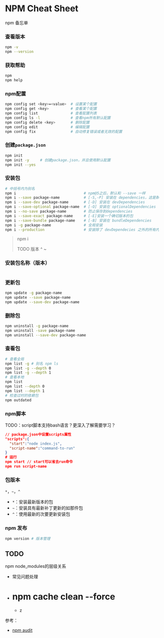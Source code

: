 # NPM Cheat Sheet

npm 备忘单

### 查看版本

```bash
npm -v
npm --version
```

### 获取帮助

```bash
npm
npm help
```

### npm配置

```bash
npm config set <key>=<value>  # 设置某个配置
npm config get <key>          # 查看某个配置
npm config list               # 查看配置列表
npm config ls -l              # 查看npm所有默认配置
npm config delete <key>       # 删除配置
npm config edit               # 编辑配置
npm config fix                # 自动修复错误或者无效的配置
```

### 创建`package.json`

```bash
npm init
npm init -y 	# 创建package.json，并且使用默认配置
npm init --yes
```

### 安装包

```bash
# 中括号内为别名
npm i                               # npm@5之后，默认和 --save 一样
npm i --save package-name           # [-S,-P] 安装在 dependencies，这是默认设置     
npm i --save-dev package-name       # [-D] 安装在 devDependencies
npm i --save-optional package-name  # [-O] 安装在 optionalDependencies
npm i --no-save package-name        # 防止保存到dependencies
npm i --save-exact package-name     # [-E]安装一个确切版本的包
npm i --save-bundle package-name    # [-B] 安装在 bundleDependencies
npm i -g package-name               # 全局安装
npm i --production                  # 安装除了 devDependecies 之外的所有内容
```

> npm i
>
> TODO 版本 ^ ~

### 安装包名称（版本）

```bash
```



### 更新包

```bash
npm update -g package-name
npm update --save package-name
npm update --save-dev package-name
```

### 删除包

```bash
npm uninstall -g package-name
npm uninstall -save package-name
npm uninstall --save-dev package-name
```

### 查看包

```bash
# 查看全局
npm list -g # 别名 npm ls
npm list -g --depth 0
npm list -g --depth 1
# 查看本地
npm list 
npm list --depth 0
npm list --depth 1
# 检查过时的依赖包
npm outdated
```

### npm脚本

TODO：script脚本支持bash语言？更深入了解需要学习？

```json
// package.json中设置scripts属性
"scripts":{
  "start":"node index.js",
  "script-name":"command-to-run"
}
# 运行
npm start // start可以省去run命令
npm run script-name
```

### 包版本

`*`，`~`，`^`

- `*`：安装最新版本的包
- `~`：安装具有最新补丁更新的如那件包
- `^`：使用最新的次要更新安装包

### npm 发布

```bash
npm version # 版本管理
```





## TODO

npm node_modules的层级关系

- 常见问题处理

- # npm cache clean --force

  - z

参考：

- [npm audit](http://eux.baidu.com/blog/fe/npm%20aduit%E4%BA%8C%E4%B8%89%E4%BA%8B)